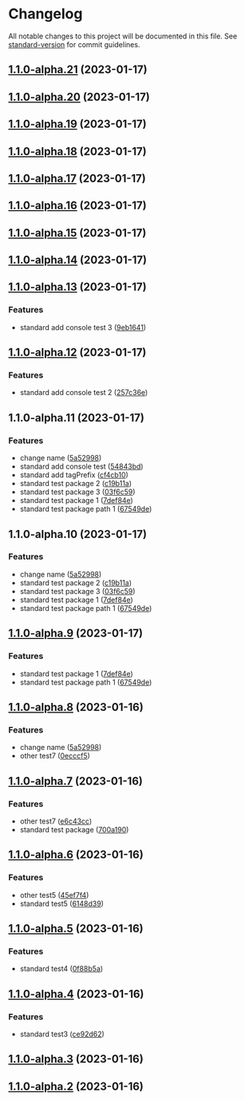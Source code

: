 # Changelog

All notable changes to this project will be documented in this file. See [standard-version](https://github.com/conventional-changelog/standard-version) for commit guidelines.

## [1.1.0-alpha.21](https://github.com/zhuwei-ones/MyDemo/compare/standard-version-demo@1.1.0-alpha.20...standard-version-demo@1.1.0-alpha.21) (2023-01-17)

## [1.1.0-alpha.20](https://github.com/zhuwei-ones/MyDemo/compare/standard-version-demo@1.1.0-alpha.19...standard-version-demo@1.1.0-alpha.20) (2023-01-17)

## [1.1.0-alpha.19](https://github.com/zhuwei-ones/MyDemo/compare/standard-version-demo@1.1.0-alpha.18...standard-version-demo@1.1.0-alpha.19) (2023-01-17)

## [1.1.0-alpha.18](https://github.com/zhuwei-ones/MyDemo/compare/standard-version-demo@1.1.0-alpha.17...standard-version-demo@1.1.0-alpha.18) (2023-01-17)

## [1.1.0-alpha.17](https://github.com/zhuwei-ones/MyDemo/compare/standard-version-demo@1.1.0-alpha.16...standard-version-demo@1.1.0-alpha.17) (2023-01-17)

## [1.1.0-alpha.16](https://github.com/zhuwei-ones/MyDemo/compare/standard-version-demo@1.1.0-alpha.15...standard-version-demo@1.1.0-alpha.16) (2023-01-17)

## [1.1.0-alpha.15](https://github.com/zhuwei-ones/MyDemo/compare/standard-version-demo@1.1.0-alpha.14...standard-version-demo@1.1.0-alpha.15) (2023-01-17)

## [1.1.0-alpha.14](https://github.com/zhuwei-ones/MyDemo/compare/standard-version-demo@1.1.0-alpha.13...standard-version-demo@1.1.0-alpha.14) (2023-01-17)

## [1.1.0-alpha.13](https://github.com/zhuwei-ones/MyDemo/compare/standard-version-demo@1.1.0-alpha.12...standard-version-demo@1.1.0-alpha.13) (2023-01-17)


### Features

* standard add console test 3 ([9eb1641](https://github.com/zhuwei-ones/MyDemo/commit/9eb16416a8bd6686929cc6432acb73d0c5656d46))

## [1.1.0-alpha.12](https://github.com/zhuwei-ones/MyDemo/compare/standard-version-demo@1.1.0-alpha.11...standard-version-demo@1.1.0-alpha.12) (2023-01-17)


### Features

* standard add console test 2 ([257c36e](https://github.com/zhuwei-ones/MyDemo/commit/257c36e5c2e5e1d69386900f61c3317473d3fdd0))

## 1.1.0-alpha.11 (2023-01-17)


### Features

* change name ([5a52998](https://github.com/zhuwei-ones/MyDemo/commit/5a52998b28e31df3bba9cb24de06e1eb5b1e85a0))
* standard add console test ([54843bd](https://github.com/zhuwei-ones/MyDemo/commit/54843bd9ed0f9daf1cff3e8f3de64355dc0b0b35))
* standard add tagPrefix ([cf4cb10](https://github.com/zhuwei-ones/MyDemo/commit/cf4cb1075fd709928f8cdf84a06cfacce0126453))
* standard test package  2 ([c19b11a](https://github.com/zhuwei-ones/MyDemo/commit/c19b11a723b158ae7d480d736a1c748619ad6cb9))
* standard test package  3 ([03f6c59](https://github.com/zhuwei-ones/MyDemo/commit/03f6c596fa5e8649b54ba11c9a68feeb8c7d2239))
* standard test package 1 ([7def84e](https://github.com/zhuwei-ones/MyDemo/commit/7def84e2eb4749134b4539617ae39ee708840232))
* standard test package path 1 ([67549de](https://github.com/zhuwei-ones/MyDemo/commit/67549dec9f03025ea998a5e996298ae6a5e048b3))

## 1.1.0-alpha.10 (2023-01-17)


### Features

* change name ([5a52998](https://github.com/zhuwei-ones/MyDemo/commit/5a52998b28e31df3bba9cb24de06e1eb5b1e85a0))
* standard test package  2 ([c19b11a](https://github.com/zhuwei-ones/MyDemo/commit/c19b11a723b158ae7d480d736a1c748619ad6cb9))
* standard test package  3 ([03f6c59](https://github.com/zhuwei-ones/MyDemo/commit/03f6c596fa5e8649b54ba11c9a68feeb8c7d2239))
* standard test package 1 ([7def84e](https://github.com/zhuwei-ones/MyDemo/commit/7def84e2eb4749134b4539617ae39ee708840232))
* standard test package path 1 ([67549de](https://github.com/zhuwei-ones/MyDemo/commit/67549dec9f03025ea998a5e996298ae6a5e048b3))

## [1.1.0-alpha.9](https://github.com/zhuwei-ones/MyDemo/compare/v1.1.0-alpha.8...v1.1.0-alpha.9) (2023-01-17)


### Features

* standard test package 1 ([7def84e](https://github.com/zhuwei-ones/MyDemo/commit/7def84e2eb4749134b4539617ae39ee708840232))
* standard test package path 1 ([67549de](https://github.com/zhuwei-ones/MyDemo/commit/67549dec9f03025ea998a5e996298ae6a5e048b3))

## [1.1.0-alpha.8](https://github.com/zhuwei-ones/MyDemo/compare/v1.1.0-alpha.7...v1.1.0-alpha.8) (2023-01-16)


### Features

* change name ([5a52998](https://github.com/zhuwei-ones/MyDemo/commit/5a52998b28e31df3bba9cb24de06e1eb5b1e85a0))
* other test7 ([0ecccf5](https://github.com/zhuwei-ones/MyDemo/commit/0ecccf54bd9afd7d43e9a8dd05e0a58bca36bd07))

## [1.1.0-alpha.7](https://github.com/zhuwei-ones/MyDemo/compare/v1.1.0-alpha.6...v1.1.0-alpha.7) (2023-01-16)


### Features

* other test7 ([e6c43cc](https://github.com/zhuwei-ones/MyDemo/commit/e6c43cc280d37bacec3d0ddfc4d10ecfeb366a63))
* standard test package ([700a190](https://github.com/zhuwei-ones/MyDemo/commit/700a190c466a0a3d4fc7ee818403b70f2898dadf))

## [1.1.0-alpha.6](https://github.com/zhuwei-ones/MyDemo/compare/v1.1.0-alpha.5...v1.1.0-alpha.6) (2023-01-16)


### Features

* other test5 ([45ef7f4](https://github.com/zhuwei-ones/MyDemo/commit/45ef7f424fc1bd2198d75dd998938e1ebe68cd7c))
* standard test5 ([6148d39](https://github.com/zhuwei-ones/MyDemo/commit/6148d39de5ac9007f6c38106eab9d8e76898458e))

## [1.1.0-alpha.5](https://github.com/zhuwei-ones/MyDemo/compare/v1.1.0-alpha.4...v1.1.0-alpha.5) (2023-01-16)


### Features

* standard test4 ([0f88b5a](https://github.com/zhuwei-ones/MyDemo/commit/0f88b5a0019d3207799924589d0faf4709ab7645))

## [1.1.0-alpha.4](https://github.com/zhuwei-ones/MyDemo/compare/v1.1.0-alpha.3...v1.1.0-alpha.4) (2023-01-16)


### Features

* standard test3 ([ce92d62](https://github.com/zhuwei-ones/MyDemo/commit/ce92d620aebce51086ab88575d5ce25a99b2c642))

## [1.1.0-alpha.3](https://github.com/zhuwei-ones/MyDemo/compare/v1.1.0-alpha.2...v1.1.0-alpha.3) (2023-01-16)

## [1.1.0-alpha.2](https://github.com/zhuwei-ones/MyDemo/compare/v1.0.1...v1.1.0-alpha.2) (2023-01-16)
